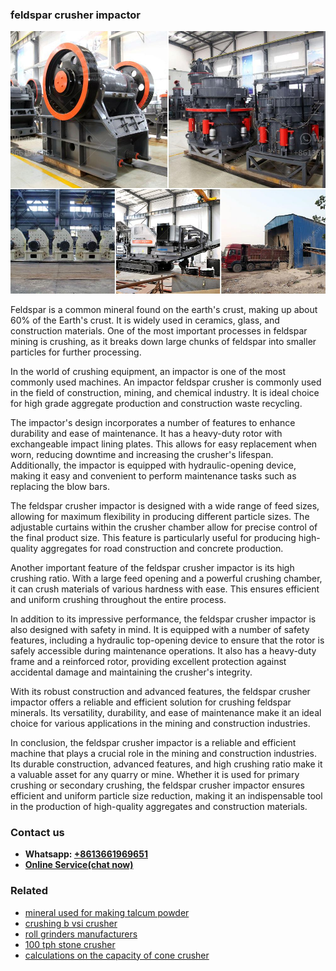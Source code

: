 <h3>feldspar crusher impactor</h3><img src='1708499496.jpg' alt=''><p>Feldspar is a common mineral found on the earth's crust, making up about 60% of the Earth's crust. It is widely used in ceramics, glass, and construction materials. One of the most important processes in feldspar mining is crushing, as it breaks down large chunks of feldspar into smaller particles for further processing.</p><p>In the world of crushing equipment, an impactor is one of the most commonly used machines. An impactor feldspar crusher is commonly used in the field of construction, mining, and chemical industry. It is ideal choice for high grade aggregate production and construction waste recycling.</p><p>The impactor's design incorporates a number of features to enhance durability and ease of maintenance. It has a heavy-duty rotor with exchangeable impact lining plates. This allows for easy replacement when worn, reducing downtime and increasing the crusher's lifespan. Additionally, the impactor is equipped with hydraulic-opening device, making it easy and convenient to perform maintenance tasks such as replacing the blow bars.</p><p>The feldspar crusher impactor is designed with a wide range of feed sizes, allowing for maximum flexibility in producing different particle sizes. The adjustable curtains within the crusher chamber allow for precise control of the final product size. This feature is particularly useful for producing high-quality aggregates for road construction and concrete production.</p><p>Another important feature of the feldspar crusher impactor is its high crushing ratio. With a large feed opening and a powerful crushing chamber, it can crush materials of various hardness with ease. This ensures efficient and uniform crushing throughout the entire process.</p><p>In addition to its impressive performance, the feldspar crusher impactor is also designed with safety in mind. It is equipped with a number of safety features, including a hydraulic top-opening device to ensure that the rotor is safely accessible during maintenance operations. It also has a heavy-duty frame and a reinforced rotor, providing excellent protection against accidental damage and maintaining the crusher's integrity.</p><p>With its robust construction and advanced features, the feldspar crusher impactor offers a reliable and efficient solution for crushing feldspar minerals. Its versatility, durability, and ease of maintenance make it an ideal choice for various applications in the mining and construction industries.</p><p>In conclusion, the feldspar crusher impactor is a reliable and efficient machine that plays a crucial role in the mining and construction industries. Its durable construction, advanced features, and high crushing ratio make it a valuable asset for any quarry or mine. Whether it is used for primary crushing or secondary crushing, the feldspar crusher impactor ensures efficient and uniform particle size reduction, making it an indispensable tool in the production of high-quality aggregates and construction materials.</p><h3>Contact us</h3><ul><li><strong>Whatsapp:&nbsp;<a href="https://wa.me/8613661969651">+8613661969651</a></strong></li><li><a href="https://swt.shibang-china.com/?git&amp;zhl&amp;feldspar crusher impactor"><strong>Online Service(chat now)</strong></a></li></ul><h3>Related</h3><ul><li><a href='mineral used for making talcum powder.md'>mineral used for making talcum powder</a></li><li><a href='crushing b vsi crusher.md'>crushing b vsi crusher</a></li><li><a href='roll grinders manufacturers.md'>roll grinders manufacturers</a></li><li><a href='100 tph stone crusher.md'>100 tph stone crusher</a></li><li><a href='calculations on the capacity of cone crusher.md'>calculations on the capacity of cone crusher</a></li></ul>